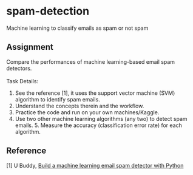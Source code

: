 # spam-detection
Machine learning to classify emails as spam or not spam

## Assignment

Compare the performances of machine learning-based email spam detectors.
<br><br>
Task Details:
1. See the reference [1], it uses the support vector machine (SVM) algorithm to identify spam emails.
2. Understand the concepts therein and the workflow.
3. Practice the code and run on your own machines/Kaggle.
4. Use two other machine learning algorithms (any two) to detect spam emails. 5. Measure the accuracy (classification error rate) for each algorithm.

## Reference
[1] U Buddy, [Build a machine learning email spam detector with Python](https://blog.logrocket.com/email-spam-detector-python-machine-learning/)
